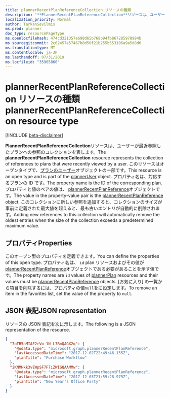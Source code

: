 ```yaml
---
title: plannerRecentPlanReferenceCollection リソースの種類
description: '**PlannerRecentPlanReferenceCollection**リソースは、ユーザーが最近参照したプランへの参照のコレクションを表します。 このリソースはオープンタイプで、プランのユーザーオブジェクトの一部です。 プロパティ名は、対応するプランの ID です。 プロパティと値のペアの値は、plannerRecentPlanReference オブジェクトです。'
localization_priority: Normal
author: TarkanSevilmis
ms.prod: planner
doc_type: resourcePageType
ms.openlocfilehash: 474cd321357e698d65b768b94fb867285978984b
ms.sourcegitcommit: 2c62457e57467b8d50f21b255b553106a9a5d8d6
ms.translationtype: MT
ms.contentlocale: ja-JP
ms.lasthandoff: 07/31/2019
ms.locfileid: "35965860"
---
```

# <a name="plannerrecentplanreferencecollection-resource-type"></a><span data-ttu-id="ad1dd-106">plannerRecentPlanReferenceCollection リソースの種類</span><span class="sxs-lookup"><span data-stu-id="ad1dd-106">plannerRecentPlanReferenceCollection resource type</span></span>

[!INCLUDE [beta-disclaimer](../../includes/beta-disclaimer.md)]

<span data-ttu-id="ad1dd-107">**PlannerRecentPlanReferenceCollection**リソースは、ユーザーが最近参照したプランへの参照のコレクションを表します。</span><span class="sxs-lookup"><span data-stu-id="ad1dd-107">The **plannerRecentPlanReferenceCollection** resource represents the collection of references to plans that were recently viewed by a user.</span></span> <span data-ttu-id="ad1dd-108">このリソースはオープンタイプで、[プランのユーザー](planneruser.md)オブジェクトの一部です。</span><span class="sxs-lookup"><span data-stu-id="ad1dd-108">This resource is an open type and is part of the [plannerUser](planneruser.md) object.</span></span> <span data-ttu-id="ad1dd-109">プロパティ名は、対応するプランの ID です。</span><span class="sxs-lookup"><span data-stu-id="ad1dd-109">The property name is the ID of the corresponding plan.</span></span> <span data-ttu-id="ad1dd-110">プロパティと値のペアの値は、 [plannerRecentPlanReference](plannerrecentplanreference.md)オブジェクトです。</span><span class="sxs-lookup"><span data-stu-id="ad1dd-110">The value in the property-value pair is the [plannerRecentPlanReference](plannerrecentplanreference.md) object.</span></span>
<span data-ttu-id="ad1dd-111">このコレクションに新しい参照を追加すると、コレクションのサイズが事前に定義された最大値を超えると、最も古いエントリが自動的に削除されます。</span><span class="sxs-lookup"><span data-stu-id="ad1dd-111">Adding new references to this collection will automatically remove the oldest entries when the size of the collection exceeds a predetermined maximum value.</span></span>


## <a name="properties"></a><span data-ttu-id="ad1dd-112">プロパティ</span><span class="sxs-lookup"><span data-stu-id="ad1dd-112">Properties</span></span>
<span data-ttu-id="ad1dd-113">このオープン型のプロパティを定義できます。</span><span class="sxs-lookup"><span data-stu-id="ad1dd-113">You can define the properties of this open type.</span></span> <span data-ttu-id="ad1dd-114">プロパティ名は、 `id` plan リソース[](plannerplan.md)およびその値が[plannerRecentPlanReference](plannerrecentplanreference.md)オブジェクトである必要があることを示す値です。</span><span class="sxs-lookup"><span data-stu-id="ad1dd-114">The property names are `id` values of [plannerPlan](plannerplan.md) resources and their values must be [plannerRecentPlanReference](plannerrecentplanreference.md) objects.</span></span> <span data-ttu-id="ad1dd-115">[お気に入り] の一覧から項目を削除するには、プロパティの値`null`をに設定します。</span><span class="sxs-lookup"><span data-stu-id="ad1dd-115">To remove an item in the favorites list, set the value of the property to `null`.</span></span>


## <a name="json-representation"></a><span data-ttu-id="ad1dd-116">JSON 表記</span><span class="sxs-lookup"><span data-stu-id="ad1dd-116">JSON representation</span></span>

<span data-ttu-id="ad1dd-117">リソースの JSON 表記を次に示します。</span><span class="sxs-lookup"><span data-stu-id="ad1dd-117">The following is a JSON representation of the resource.</span></span>

<!-- {
  "blockType": "resource",
  "optionalProperties": [

  ],
  "@odata.type": "microsoft.graph.plannerRecentPlanReferenceCollection"
}-->

```json
{
  "7oTB5aMIAE2rVo-1N-L7RmQAGX2q": {
    "@odata.type": "microsoft.graph.plannerRecentPlanReference",
    "lastAccessedDateTime": "2017-12-02T22:49:46.155Z",
    "planTitle": "Purchase Workflow"
  },
  "iKNMHkk3vEWpSF7F7iZWIGQAAMMw": {
    "@odata.type": "microsoft.graph.plannerRecentPlanReference",
    "lastAccessedDateTime": "2017-12-03T21:59:28.975Z",
    "planTitle": "New Year's Office Party"
  }
}
```



<!-- uuid: 8fcb5dbc-d5aa-4681-8e31-b001d5168d79
2015-10-25 14:57:30 UTC -->
<!--
{
  "type": "#page.annotation",
  "description": "plannerRecentPlanReferenceCollection resource",
  "keywords": "",
  "section": "documentation",
  "tocPath": "",
  "suppressions": []
}
-->
